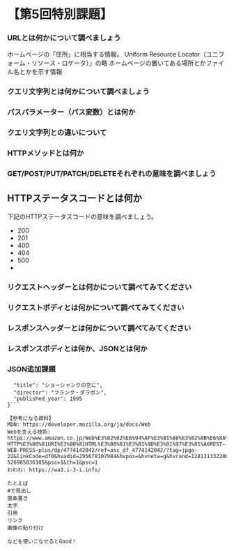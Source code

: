 # 【第5回特別課題】
### URLとは何かについて調べましょう
ホームページの「住所」に相当する情報。
Uniform Resource Locator（ユニフォーム・リソース・ロケータ）」の略
ホームページの置いてある場所とかファイル名とかを示す情報

### クエリ文字列とは何かについて調べましょう

### パスパラメーター（パス変数）とは何か

### クエリ文字列との違いについて

### HTTPメソッドとは何か

### GET/POST/PUT/PATCH/DELETEそれぞれの意味を調べましょう

## HTTPステータスコードとは何か
下記のHTTPステータスコードの意味を調べましょう。
- 200
- 201
- 400
- 404
- 500
- 
### リクエストヘッダーとは何かについて調べてみてください
### リクエストボディとは何かについて調べてみてください
### レスポンスヘッダーとは何かについて調べてみてください
### レスポンスボディとは何か、JSONとは何か


### JSON追加課題
```{
  "title": "ショーシャンクの空に", 
  "director": "フランク・ダラボン",
  "published_year": 1995
}```

【参考になる資料】
MDN: https://developer.mozilla.org/ja/docs/Web
Webを支える技術: https://www.amazon.co.jp/Web%E3%82%92%E6%94%AF%E3%81%88%E3%82%8B%E6%8A%80%E8%A1%93-HTTP%E3%80%81URI%E3%80%81HTML%E3%80%81%E3%81%9D%E3%81%97%E3%81%A6REST-WEB-PRESS-plus/dp/4774142042/ref=asc_df_4774142042/?tag=jpgo-22&linkCode=df0&hvadid=295678107984&hvpos=&hvnetw=g&hvrand=12813133220611964062&hvpone=&hvptwo=&hvqmt=&hvdev=c&hvdvcmdl=&hvlocint=&hvlocphy=1028852&hvtargid=pla-526985036105&psc=1&th=1&psc=1
わわわ: https://wa3.i-3-i.info/

たとえば
#で見出し
箇条書き
太字
引用
リンク
画像の貼り付け

などを使いこなせるとGood！
